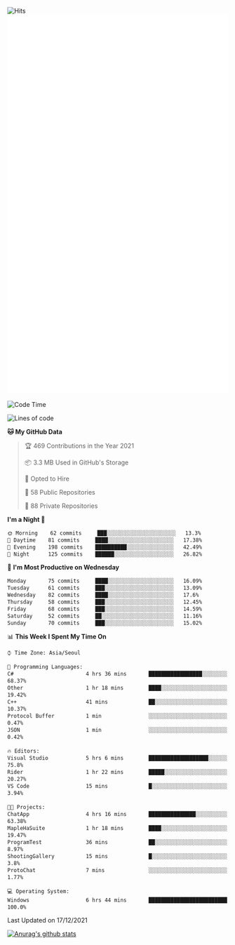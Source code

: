 ![Hits](https://hits.seeyoufarm.com/api/count/incr/badge.svg?url=https%3A%2F%2Fgithub.com%2Fkokose1234&count_bg=%2379C83D&title_bg=%23555555&icon=apple.svg&icon_color=%23E7E7E7&title=hits&edge_flat=false)
<br/>
![Metrics](https://github.com/kokose1234/kokose1234/blob/main/github-metrics.svg)

<!--START_SECTION:waka-->
![Code Time](http://img.shields.io/badge/Code%20Time-343%20hrs%2019%20mins-blue)

![Lines of code](https://img.shields.io/badge/From%20Hello%20World%20I%27ve%20Written-8%20Million%20lines%20of%20code-blue)

**🐱 My GitHub Data** 

> 🏆 469 Contributions in the Year 2021
 > 
> 📦 3.3 MB Used in GitHub's Storage 
 > 
> 💼 Opted to Hire
 > 
> 📜 58 Public Repositories 
 > 
> 🔑 88 Private Repositories  
 > 
**I'm a Night 🦉** 

```text
🌞 Morning    62 commits     ███░░░░░░░░░░░░░░░░░░░░░░   13.3% 
🌆 Daytime    81 commits     ████░░░░░░░░░░░░░░░░░░░░░   17.38% 
🌃 Evening    198 commits    ██████████░░░░░░░░░░░░░░░   42.49% 
🌙 Night      125 commits    ██████░░░░░░░░░░░░░░░░░░░   26.82%

```
📅 **I'm Most Productive on Wednesday** 

```text
Monday       75 commits     ████░░░░░░░░░░░░░░░░░░░░░   16.09% 
Tuesday      61 commits     ███░░░░░░░░░░░░░░░░░░░░░░   13.09% 
Wednesday    82 commits     ████░░░░░░░░░░░░░░░░░░░░░   17.6% 
Thursday     58 commits     ███░░░░░░░░░░░░░░░░░░░░░░   12.45% 
Friday       68 commits     ███░░░░░░░░░░░░░░░░░░░░░░   14.59% 
Saturday     52 commits     ██░░░░░░░░░░░░░░░░░░░░░░░   11.16% 
Sunday       70 commits     ███░░░░░░░░░░░░░░░░░░░░░░   15.02%

```


📊 **This Week I Spent My Time On** 

```text
⌚︎ Time Zone: Asia/Seoul

💬 Programming Languages: 
C#                       4 hrs 36 mins       █████████████████░░░░░░░░   68.37% 
Other                    1 hr 18 mins        ████░░░░░░░░░░░░░░░░░░░░░   19.42% 
C++                      41 mins             ██░░░░░░░░░░░░░░░░░░░░░░░   10.37% 
Protocol Buffer          1 min               ░░░░░░░░░░░░░░░░░░░░░░░░░   0.47% 
JSON                     1 min               ░░░░░░░░░░░░░░░░░░░░░░░░░   0.42%

🔥 Editors: 
Visual Studio            5 hrs 6 mins        ███████████████████░░░░░░   75.8% 
Rider                    1 hr 22 mins        █████░░░░░░░░░░░░░░░░░░░░   20.27% 
VS Code                  15 mins             █░░░░░░░░░░░░░░░░░░░░░░░░   3.94%

🐱‍💻 Projects: 
ChatApp                  4 hrs 16 mins       ███████████████░░░░░░░░░░   63.38% 
MapleHaSuite             1 hr 18 mins        ████░░░░░░░░░░░░░░░░░░░░░   19.47% 
ProgramTest              36 mins             ██░░░░░░░░░░░░░░░░░░░░░░░   8.97% 
ShootingGallery          15 mins             █░░░░░░░░░░░░░░░░░░░░░░░░   3.8% 
ProtoChat                7 mins              ░░░░░░░░░░░░░░░░░░░░░░░░░   1.77%

💻 Operating System: 
Windows                  6 hrs 44 mins       █████████████████████████   100.0%

```


 Last Updated on 17/12/2021
<!--END_SECTION:waka-->

[![Anurag's github stats](https://github-readme-stats.vercel.app/api?username=kokose1234&theme=dracula)](https://github.com/anuraghazra/github-readme-stats)



	
